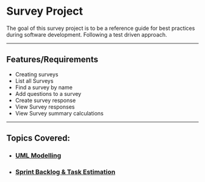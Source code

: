 # Survey Project

The goal of this survey project is to be a reference guide for best practices during software development.
Following a test driven approach.

---

## Features/Requirements

- Creating surveys
- List all Surveys
- Find a survey by name
- Add questions to a survey
- Create survey response
- View Survey responses
- View Survey summary calculations

---

## **Topics Covered:**

- ### [UML Modelling](documentation/UMLModelling.md)

- ### [Sprint Backlog & Task Estimation](documentation/SprintBacklogAndTaskEstimation.md)
